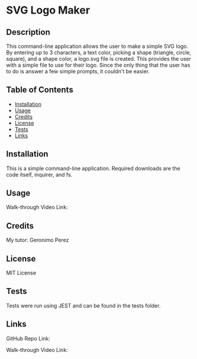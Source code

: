 # SVG Logo Maker

## Description

This command-line application allows the user to make a simple SVG logo. By entering up to 3 characters, a text color, picking a shape (triangle, circle, square), and a shape color, a logo.svg file is created. This provides the user with a simple file to use for their logo. Since the only thing that the user has to do is answer a few simple prompts, it couldn't be easier.

## Table of Contents

- [Installation](#installation)
- [Usage](#usage)
- [Credits](#credits)
- [License](#license)
- [Tests](#tests)
- [Links](#links)

## Installation

This is a simple command-line application. Required downloads are the code itself, inquirer, and fs.

## Usage

Walk-through Video Link: 

## Credits

My tutor: Geronimo Perez

## License

MIT License

## Tests

Tests were run using JEST and can be found in the tests folder.

## Links

GitHub Repo Link: 

Walk-through Video Link: 